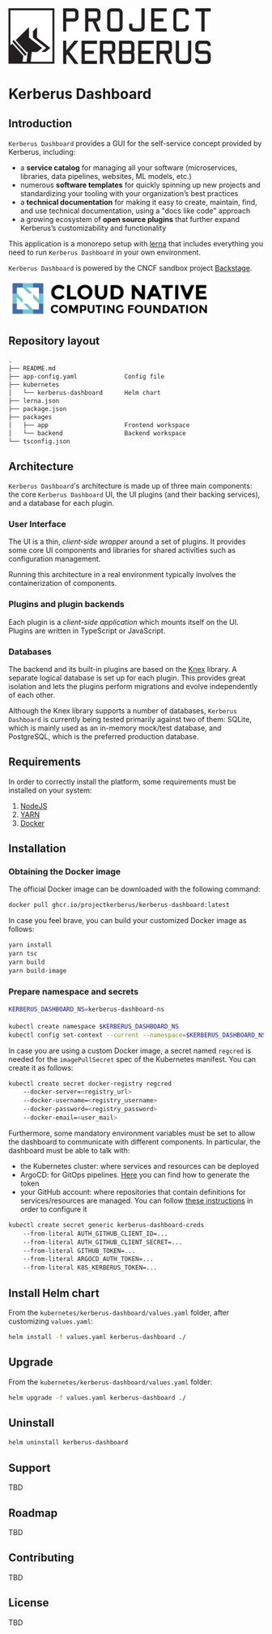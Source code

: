 <img src="docs/media/square_black_horizontal.svg" width="400">

# Kerberus Dashboard

## Introduction

`Kerberus Dashboard` provides a GUI for the self-service concept provided by Kerberus, including:

* a **service catalog** for managing all your software (microservices, libraries, data pipelines, websites, ML models, etc.)
* numerous **software templates** for quickly spinning up new projects and standardizing your tooling with your organization’s best practices
* a **technical documentation** for making it easy to create, maintain, find, and use technical documentation, using a "docs like code" approach
* a growing ecosystem of **open source plugins** that further expand Kerberus’s customizability and functionality

This application is a monorepo setup with [lerna](https://lerna.js.org/) that includes everything you need to run `Kerberus Dashboard` in your own environment.

`Kerberus Dashboard` is powered by the CNCF sandbox project [Backstage](https://backstage.io/).

<img src="https://raw.githubusercontent.com/cncf/artwork/abe5ed20d03d4b5580af2a8d825c779141959e30/other/cncf/horizontal/color/cncf-color.svg" width="400" />

## Repository layout

```text
.
├── README.md
├── app-config.yaml             Config file
├── kubernetes
│   └── kerberus-dashboard      Helm chart
├── lerna.json
├── package.json
├── packages
│   ├── app                     Frontend workspace
│   └── backend                 Backend workspace
└── tsconfig.json
```

## Architecture

`Kerberus Dashboard`'s architecture is made up of three main components: the core `Kerberus Dashboard` UI, the UI plugins (and their backing services), and a database for each plugin.

### User Interface

The UI is a thin, *client-side wrapper* around a set of plugins. It provides some core UI components and libraries for shared activities such as configuration management.

Running this architecture in a real environment typically involves the containerization of components.

### Plugins and plugin backends

Each plugin is a *client-side application* which mounts itself on the UI. Plugins are written in TypeScript or JavaScript.

### Databases

The backend and its built-in plugins are based on the [Knex](http://knexjs.org/) library. A separate logical database is set up for each plugin. This provides great isolation and lets the plugins perform migrations and evolve independently of each other.

Although the Knex library supports a number of databases, `Kerberus Dashboard` is currently being tested primarily against two of them: SQLite, which is mainly used as an in-memory mock/test database, and PostgreSQL, which is the preferred production database.

## Requirements

In order to correctly install the platform, some requirements must be installed on your system:

1. [NodeJS](https://nodejs.org/en/)
2. [YARN](https://yarnpkg.com/)
3. [Docker](https://docs.docker.com/get-docker/)


## Installation

### Obtaining the Docker image

The official Docker image can be downloaded with the following command:

```bash
docker pull ghcr.io/projectkerberus/kerberus-dashboard:latest
```

In case you feel brave, you can build your customized Docker image as follows:

```bash
yarn install
yarn tsc
yarn build
yarn build-image
```
### Prepare namespace and secrets

```bash
KERBERUS_DASHBOARD_NS=kerberus-dashboard-ns

kubectl create namespace $KERBERUS_DASHBOARD_NS
kubectl config set-context --current --namespace=$KERBERUS_DASHBOARD_NS
```

In case you are using a custom Docker image, a secret named `regcred` is needed for the `imagePullSecret` spec of the Kubernetes manifest. You can create it as follows:

```bash
kubectl create secret docker-registry regcred 
    --docker-server=<registry_url> 
    --docker-username=<registry_username> 
    --docker-password=<registry_password> 
    --docker-email=<user_mail>
```

Furthermore, some mandatory environment variables must be set to allow the dashboard to communicate with different components. In particular, the dashboard must be able to talk with:

* the Kubernetes cluster: where services and resources can be deployed
* ArgoCD: for GitOps pipelines. [Here](https://argoproj.github.io/argo-cd/user-guide/commands/argocd_account_generate-token/) you can find how to generate the token
* your GitHub account: where repositories that contain definitions for services/resources are managed. You can follow [these instructions](https://roadie.io/blog/github-auth-backstage/) in order to configure it

```bash
kubectl create secret generic kerberus-dashboard-creds 
    --from-literal AUTH_GITHUB_CLIENT_ID=... 
    --from-literal AUTH_GITHUB_CLIENT_SECRET=... 
    --from-literal GITHUB_TOKEN=... 
    --from-literal ARGOCD_AUTH_TOKEN=... 
    --from-literal K8S_KERBERUS_TOKEN=...
```

## Install Helm chart

From the `kubernetes/kerberus-dashboard/values.yaml` folder, after customizing `values.yaml`:

```bash
helm install -f values.yaml kerberus-dashboard ./
```

## Upgrade

From the `kubernetes/kerberus-dashboard/values.yaml` folder:

```bash
helm upgrade -f values.yaml kerberus-dashboard ./
```

## Uninstall

```bash
helm uninstall kerberus-dashboard
```

## Support

TBD

## Roadmap

TBD

## Contributing

TBD

## License

TBD
